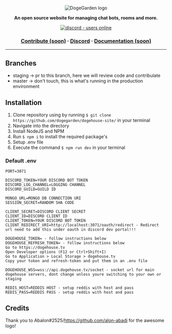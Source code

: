 <p align="center">
  <img src="https://cdn.discordapp.com/attachments/820450983892222022/820961073980899328/dogegarden-bottom-cropped.png" alt="DogeGarden logo" />
</p>
<p align="center">
  <strong>An open source website for managing chat bots, rooms and more.</strong>
</p>
<p align="center">
  <a href="https://discord.gg/Nu6KVjJYj6">
    <img src="https://img.shields.io/discord/820442045264691201?style=for-the-badge" alt="discord - users online" />
  </a>
</p>

<h3 align="center">  
  <a href="CONTRIBUTING.md">Contribute (soon)</a>
  <span> · </span>
  <a href="https://discord.gg/Nu6KVjJYj6">Discord</a>
  <span> · </span>
  <a href="https://docs.dogehouse.xyz">Documentation (soon)</a>
</h3>

---

## Branches

- staging -> pr to this branch, here we will review code and contribulate
- master -> don't touch, this is what's running in the production environment

## Installation

1. Clone repository using by running `$ git clone https://github.com/dogegarden/dogehouse-site/` in your terminal
2. Navigate into the directory
3. Install NodeJS and NPM
4. Run `$ npm i` to install the required package's
5. Setup .env file
6. Execute the command `$ npm run dev` in your terminal

### Default .env
```
PORT=3071

DISCORD_TOKEN=YOUR DISCORD BOT TOKEN
DISCORD_LOG_CHANNEL=LOGGING CHANNEL
DISCORD_GUILD=GUILD ID

MONGO_URL=MONGO DB CONNECTION URI
SESSION_SECRET=RANDOM SHA CODE

CLIENT_SECRET=DISCORD CLIENT SECRET
CLIENT_ID=DISCORD CLIENT ID
CLIENT_TOKEN=YOUR DISCORD BOT TOKEN
CLIENT_REDIRECT_URI=http://localhost:3071/oauth/redirect - Redirect url need to add this under oauth in discord dev portal!!!

DOGEHOUSE_TOKEN= - follow instructions below
DOGEHOUSE_REFRESH_TOKEN= - follow instructions below
Go to https://dogehouse.tv
Open Developer options (F12 or Ctrl+Shift+I)
Go to Application > Local Storage > dogehouse.tv
Copy your token and refresh-token and put them in an .env file

DOGEHOUSE_WSS=wss://api.dogehouse.tv/socket - socket url for main dogehouse servers, dont change unless youre switching to your own or staging

REDIS_HOST=REDDIS HOST - setup reddis with host and pass
REDIS_PASS=REDDIS PASS - setup reddis with host and pass
```

## Credits
Thank you to Abalon#2525/https://github.com/alon-abadi for the awesome logo!
